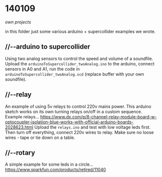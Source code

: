 140109
======

_own projects_

in this folder just some various arduino + supercollider examples we wrote.

//--arduino to supercollider
----------------------------
Using two analog sensors to control the speed and volume of a soundfile.
Upload the `arduinoToSupercollider_twoAnalog.ino` to the arduino, connect sensors in A0 and A1, run the code in `arduinoToSupercollider_twoAnalog.scd` (replace buffer with your own soundfile).

//--relay
---------
An example of using 5v relays to control 220v mains power. This arduino sketch works on its own turning relays on/off in a custom sequence. Example relays... <https://www.dx.com/p/8-channel-relay-module-board-w-optocoupler-isolation-blue-works-with-official-arduino-boards-2028623.html>
Upload the `relays.ino` and test with low voltage leds first. Then turn off everything, connect 220v wires to relay. Make sure no loose wires - tape or tie down on a table.

//--rotary
----------
A simple example for some leds in a circle... <https://www.sparkfun.com/products/retired/11040>
